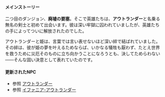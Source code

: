 <!-- title: 伝承まとめ -->
<!-- status: なし -->

#### メインストーリー

二つ目のダンジョン、**廃墟の要塞**。そこで英雄たちは、**アウトランダー**と名乗る無名の剣士と初めて出会います。彼は深い牢獄に囚われていましたが、英雄たちの手によってついに解放されたのでした。

アウトランダーと姫は、言葉では言い表せないほど深い絆で結ばれていました。その絆は、彼が姫の夢を叶えるためならば、いかなる犠牲も厭わず、たとえ世界を救うために災厄そのものに立ち向かうことになろうとも、決してためらわない――そんな固い決意として表れていたのです。

#### 更新されたNPC

- 参照 [アウトランダー](#node:outlander)
- 参照 [イファニア-アウトランダー](#edge:iphania-outlander)
